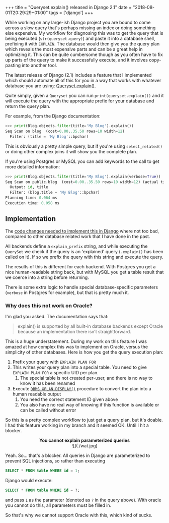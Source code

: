 +++
title = "Queryset.explain() released in Django 2.1"
date = "2018-08-01T20:29:29+01:00"
tags = ['django']
+++

While working on any large-ish Django project you are bound to come across a slow query that's 
perhaps missing an index or doing something else expensive. My workflow for diagnosing this was to 
get the query that is being executed (`str(queryset.query)`) and paste it into a database shell, 
prefixing it with `EXPLAIN`. The database would then give you the query plan which reveals the most 
expensive parts and can be a great help in optimizing it. This can be quite cumbersome though as 
you often have to fix up parts of the query to make it successfully execute, and it involves copy-pasting 
into another tool.

The latest release of Django (2.1) includes a feature that I implemented which should 
automate all of this for you in a way that works with whatever database you are using:
[Queryset.explain()](https://docs.djangoproject.com/en/2.1/ref/models/querysets/#django.db.models.query.QuerySet.explain).

Quite simply, given a `Queryset` you can run `print(queryset.explain())` and it will execute the 
query with the appropriate prefix for your database and return the query plan.

For example, from the Django documentation:

```python
>>> print(Blog.objects.filter(title='My Blog').explain())
Seq Scan on blog  (cost=0.00..35.50 rows=10 width=12)
  Filter: (title = 'My Blog'::bpchar)
``` 

This is obviously a pretty simple query, but if you're using `select_related()` or doing other 
complex joins it will show you the complete plan.

If you're using Postgres or MySQL you can add keywords to the call to get more detailed information: 

```python
>>> print(Blog.objects.filter(title='My Blog').explain(verbose=True))
Seq Scan on public.blog  (cost=0.00..35.50 rows=10 width=12) (actual time=0.004..0.004 rows=10 loops=1)
  Output: id, title
  Filter: (blog.title = 'My Blog'::bpchar)
Planning time: 0.064 ms
Execution time: 0.058 ms
```

## Implementation

The [code changes needed to implement this in Django](https://github.com/django/django/pull/9053) 
where not too bad, compared to other database related work that I have done in the past.

All backends define a `explain_prefix` string, and while executing  the `QuerySet` we check if the query is an
'explained' query (`.explain()` has been called on it). If so we prefix the query with this string and execute the query.

The results of this is different for each backend. With Postgres you get a nice human-readable string back, but with 
MySQL you get a table result that we coerce into a string before returning.

There is some extra logic to handle special database-specific parameters (`verbose` in Postgres for example), but that 
is pretty much it.

### Why does this not work on Oracle?

I'm glad you asked. The documentation says that:

> explain() is supported by all built-in database backends except Oracle because an implementation there isn’t straightforward.

This is a huge understatement. During my work on this feature I was amazed at how complex this was to implement on Oracle, 
versus the simplicity of other databases. Here is how you get the query execution plan:

1. Prefix your query with `EXPLAIN PLAN FOR`
2. This writes your query plan into a special table. You need to give `EXPLAIN PLAN FOR` a specific UID per plan.
   1. The special table is not created per-user, and there is no way to know it has been renamed
3. Execute [`DBMS_XPLAN.DISPLAY()`](https://docs.oracle.com/cd/B19306_01/server.102/b14211/ex_plan.htm#i16971)
   procedure to convert the plan into a human readable output
   1. You need the correct statement ID given above
   2. You also have no real way of knowing if this function is available or can be called without error

So this is a pretty complex workflow to just get a query plan, but it's doable. I had this feature working in my 
branch and it seemed OK. Until I hit a blocker.

<center><strong>You cannot explain parameterized queries</strong></center>

<center>![](./wat.jpg)</center>

Yeah. So... that's a blocker. All queries in Django are parameterized to prevent SQL injections, so rather than executing 
```SQL
SELECT * FROM table WHERE id = 1;
```

Django would execute:

```SQL
SELECT * FROM table WHERE id = ?;
```

and pass `1` as the parameter (denoted as `?` in the query above). With oracle you cannot do this, all parameters must 
be filled in.

So that's why we cannot support Oracle with this, which kind of sucks.